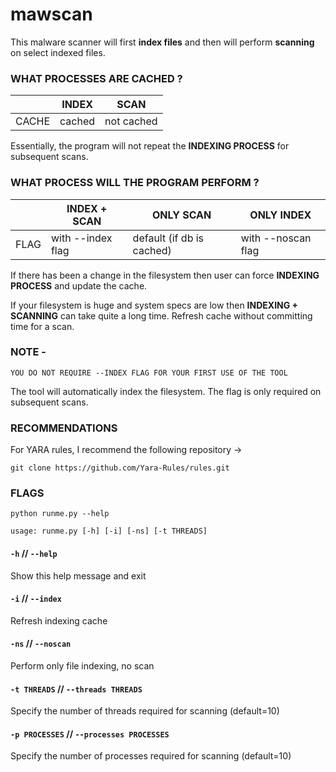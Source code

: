 # mawscan

This malware scanner will first <b>index files</b> and then will perform <b>scanning</b> on select indexed files.

### WHAT PROCESSES ARE CACHED ?

|  | INDEX | SCAN | 
| - | - | - |
| CACHE | cached | not cached | 

Essentially, the program will not repeat the <b>INDEXING PROCESS</b> for subsequent scans.

### WHAT PROCESS WILL THE PROGRAM PERFORM ?

|  | INDEX + SCAN | ONLY SCAN | ONLY INDEX |
| - | - | - | - |
| FLAG | with --index flag | default (if db is cached) | with --noscan flag |

If there has been a change in the filesystem then user can force <b>INDEXING PROCESS</b> and update the cache.

If your filesystem is huge and system specs are low then <b>INDEXING + SCANNING</b> can take quite a long time. Refresh cache without committing time for a scan.

### NOTE - 

`YOU DO NOT REQUIRE --INDEX FLAG FOR YOUR FIRST USE OF THE TOOL`

The tool will automatically index the filesystem. The flag is only required on subsequent scans.

### RECOMMENDATIONS

For YARA rules, I recommend the following repository ->

`git clone https://github.com/Yara-Rules/rules.git`

### FLAGS

`python runme.py --help`

`usage: runme.py [-h] [-i] [-ns] [-t THREADS]`

#### `-h` // `--help`

Show this help message and exit

#### `-i` // `--index`

Refresh indexing cache

#### `-ns` // `--noscan`

Perform only file indexing, no scan

#### `-t THREADS` // `--threads THREADS`

Specify the number of threads required for scanning (default=10)

#### `-p PROCESSES` // `--processes PROCESSES`

Specify the number of processes required for scanning (default=10)

